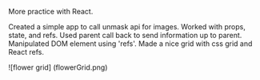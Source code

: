 More practice with React.  

Created a simple app to call unmask api for images.  Worked with props, state, and refs.  Used parent call back to send information up to parent.  Manipulated DOM element using 'refs'. Made a nice grid with css grid and React refs.

![flower grid]
(flowerGrid.png)
